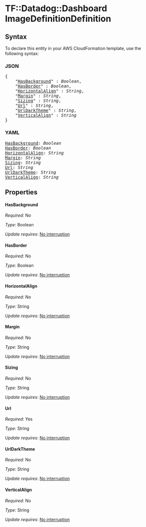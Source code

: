 # TF::Datadog::Dashboard ImageDefinitionDefinition

## Syntax

To declare this entity in your AWS CloudFormation template, use the following syntax:

### JSON

<pre>
{
    "<a href="#hasbackground" title="HasBackground">HasBackground</a>" : <i>Boolean</i>,
    "<a href="#hasborder" title="HasBorder">HasBorder</a>" : <i>Boolean</i>,
    "<a href="#horizontalalign" title="HorizontalAlign">HorizontalAlign</a>" : <i>String</i>,
    "<a href="#margin" title="Margin">Margin</a>" : <i>String</i>,
    "<a href="#sizing" title="Sizing">Sizing</a>" : <i>String</i>,
    "<a href="#url" title="Url">Url</a>" : <i>String</i>,
    "<a href="#urldarktheme" title="UrlDarkTheme">UrlDarkTheme</a>" : <i>String</i>,
    "<a href="#verticalalign" title="VerticalAlign">VerticalAlign</a>" : <i>String</i>
}
</pre>

### YAML

<pre>
<a href="#hasbackground" title="HasBackground">HasBackground</a>: <i>Boolean</i>
<a href="#hasborder" title="HasBorder">HasBorder</a>: <i>Boolean</i>
<a href="#horizontalalign" title="HorizontalAlign">HorizontalAlign</a>: <i>String</i>
<a href="#margin" title="Margin">Margin</a>: <i>String</i>
<a href="#sizing" title="Sizing">Sizing</a>: <i>String</i>
<a href="#url" title="Url">Url</a>: <i>String</i>
<a href="#urldarktheme" title="UrlDarkTheme">UrlDarkTheme</a>: <i>String</i>
<a href="#verticalalign" title="VerticalAlign">VerticalAlign</a>: <i>String</i>
</pre>

## Properties

#### HasBackground

_Required_: No

_Type_: Boolean

_Update requires_: [No interruption](https://docs.aws.amazon.com/AWSCloudFormation/latest/UserGuide/using-cfn-updating-stacks-update-behaviors.html#update-no-interrupt)

#### HasBorder

_Required_: No

_Type_: Boolean

_Update requires_: [No interruption](https://docs.aws.amazon.com/AWSCloudFormation/latest/UserGuide/using-cfn-updating-stacks-update-behaviors.html#update-no-interrupt)

#### HorizontalAlign

_Required_: No

_Type_: String

_Update requires_: [No interruption](https://docs.aws.amazon.com/AWSCloudFormation/latest/UserGuide/using-cfn-updating-stacks-update-behaviors.html#update-no-interrupt)

#### Margin

_Required_: No

_Type_: String

_Update requires_: [No interruption](https://docs.aws.amazon.com/AWSCloudFormation/latest/UserGuide/using-cfn-updating-stacks-update-behaviors.html#update-no-interrupt)

#### Sizing

_Required_: No

_Type_: String

_Update requires_: [No interruption](https://docs.aws.amazon.com/AWSCloudFormation/latest/UserGuide/using-cfn-updating-stacks-update-behaviors.html#update-no-interrupt)

#### Url

_Required_: Yes

_Type_: String

_Update requires_: [No interruption](https://docs.aws.amazon.com/AWSCloudFormation/latest/UserGuide/using-cfn-updating-stacks-update-behaviors.html#update-no-interrupt)

#### UrlDarkTheme

_Required_: No

_Type_: String

_Update requires_: [No interruption](https://docs.aws.amazon.com/AWSCloudFormation/latest/UserGuide/using-cfn-updating-stacks-update-behaviors.html#update-no-interrupt)

#### VerticalAlign

_Required_: No

_Type_: String

_Update requires_: [No interruption](https://docs.aws.amazon.com/AWSCloudFormation/latest/UserGuide/using-cfn-updating-stacks-update-behaviors.html#update-no-interrupt)

